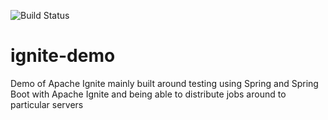 ![Build Status](https://travis-ci.org/cmercer/ignite-demo.svg?branch=ignite-demo-1)
# ignite-demo
Demo of Apache Ignite mainly built around testing using Spring and Spring Boot with Apache Ignite and being able to distribute jobs around to particular servers
